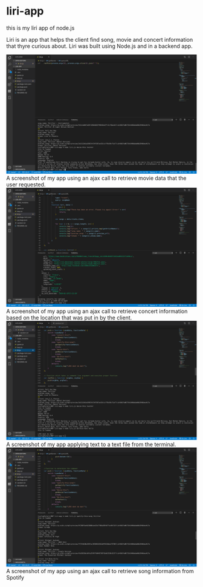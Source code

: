 # liri-app
this is my liri app of node.js

Liri is an app that helps the client find song, movie and concert information that thyre curious about. Liri was built using Node.js and in a backend app.

![](images/movie-this.png)
A screenshot of my app using an ajax call to retrieve movie data that the user requested.
![](images/concert-this.png)
A screenshot of my app using an ajax call to retrieve concert information based on the location that was put in by the client.
![](images/do-this-text.png)
A screenshot of my app applying text to a text file from the terminal.
![](images/spotify-this-song.png)
A screenshot of my app using an ajax call to retrieve song information from Spotify
